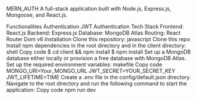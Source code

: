 MERN_AUTH
A full-stack application built with Node.js, Express.js, Mongoose, and React.js.

Functionalities
Authentication
JWT Authentication
Tech Stack
Frontend: React.js
Backend: Express.js
Database: MongoDB Atlas
Routing: React Router Dom v6
Installation
Clone this repository:
javascript
Clone this repo
Install npm dependencies in the root directory and in the client directory:
shell
Copy code
$ cd client && npm install
$ npm install
Set up a MongoDB database either locally or provision a free database with MongoDB Atlas.
Set up the required environment variables:
makefile
Copy code
MONGO_URI=Your_MONGO_URL
JWT_SECRET=YOUR_SECRET_KEY
JWT_LIFETIME=TIME
Create a .env file in the config/default.json directory.
Navigate to the root directory and run the following command to start the application:
Copy code
npm run dev
